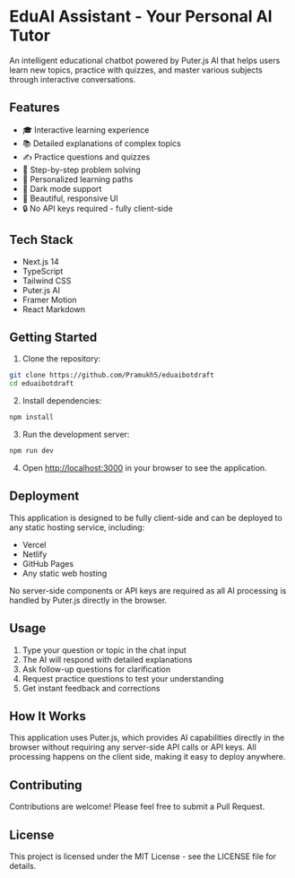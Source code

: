 # EduAI Assistant - Your Personal AI Tutor

An intelligent educational chatbot powered by Puter.js AI that helps users learn new topics, practice with quizzes, and master various subjects through interactive conversations.

## Features

- 🎓 Interactive learning experience
- 📚 Detailed explanations of complex topics
- ✍️ Practice questions and quizzes
- 📝 Step-by-step problem solving
- 🎯 Personalized learning paths
- 🌙 Dark mode support
- 🎨 Beautiful, responsive UI
- 🔒 No API keys required - fully client-side

## Tech Stack

- Next.js 14
- TypeScript
- Tailwind CSS
- Puter.js AI
- Framer Motion
- React Markdown

## Getting Started

1. Clone the repository:
```bash
git clone https://github.com/Pramukh5/eduaibotdraft
cd eduaibotdraft
```

2. Install dependencies:
```bash
npm install
```

3. Run the development server:
```bash
npm run dev
```

4. Open [http://localhost:3000](http://localhost:3000) in your browser to see the application.

## Deployment

This application is designed to be fully client-side and can be deployed to any static hosting service, including:

- Vercel
- Netlify
- GitHub Pages
- Any static web hosting

No server-side components or API keys are required as all AI processing is handled by Puter.js directly in the browser.

## Usage

1. Type your question or topic in the chat input
2. The AI will respond with detailed explanations
3. Ask follow-up questions for clarification
4. Request practice questions to test your understanding
5. Get instant feedback and corrections

## How It Works

This application uses Puter.js, which provides AI capabilities directly in the browser without requiring any server-side API calls or API keys. All processing happens on the client side, making it easy to deploy anywhere.

## Contributing

Contributions are welcome! Please feel free to submit a Pull Request.

## License

This project is licensed under the MIT License - see the LICENSE file for details.
